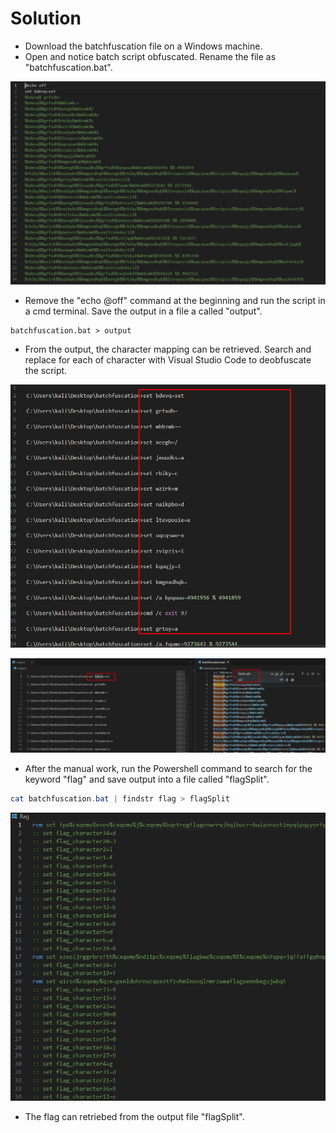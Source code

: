# Solution
- Download the batchfuscation file on a Windows machine.
- Open and notice batch script obfuscated. Rename the file as "batchfuscation.bat".

![Alt text](image.png)

- Remove the "echo @off" command at the beginning and run the script in a cmd terminal. Save the output in a file a called "output".
```batch
batchfuscation.bat > output
```
- From the output, the character mapping can be retrieved. Search and replace for each of character with Visual Studio Code to deobfuscate the script.

![Alt text](image-1.png)

![Alt text](image-2.png)

- After the manual work, run the Powershell command to search for the keyword "flag" and save output into a file called "flagSplit".
```PowerShell
cat batchfuscation.bat | findstr flag > flagSplit
```

![Alt text](image-3.png)

- The flag can retriebed from the output file "flagSplit".
 